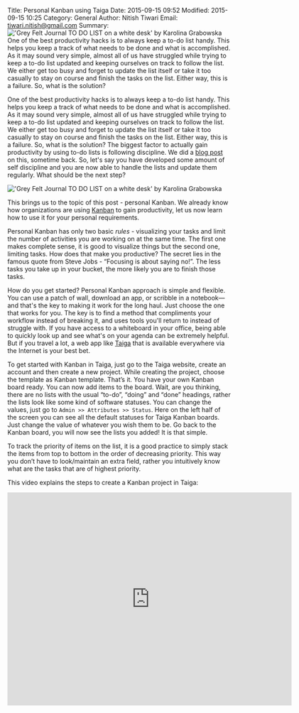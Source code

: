 Title: Personal Kanban using Taiga
Date: 2015-09-15 09:52
Modified: 2015-09-15 10:25
Category: General
Author: Nitish Tiwari
Email: tiwari.nitish@gmail.com
Summary: !['Grey Felt Journal TO DO LIST on a white desk' by Karolina Grabowska]({filename}/images/2015-09-15_personal_kanban_using_taiga/desk-notebook-office-grey.jpg) One of the best productivity hacks is to always keep a to-do list handy. This helps you keep a track of what needs to be done and what is accomplished. As it may sound very simple, almost all of us have struggled while trying to keep a to-do list updated and keeping ourselves on track to follow the list. We either get too busy and forget to update the list itself or take it too casually to stay on course and finish the tasks on the list. Either way, this is a failure. So, what is the solution?

One of the best productivity hacks is to always keep a to-do list handy. This helps you keep a track of what needs to be done and what is accomplished. As it may sound very simple, almost all of us have struggled while trying to keep a to-do list updated and keeping ourselves on track to follow the list. We either get too busy and forget to update the list itself or take it too casually to stay on course and finish the tasks on the list. Either way, this is a failure. So, what is the solution? The biggest factor to actually gain productivity by using to-do lists is following discipline. We did a [blog post](/create-to-do-lists-that-actually-get-done.html "See the post 'Create to-do lists that actually get done'") on this, sometime back. So, let's say you have developed some amount of self discipline and you are now able to handle the lists and update them regularly. What should be the next step?

!['Grey Felt Journal TO DO LIST on a white desk' by Karolina Grabowska]({filename}/images/2015-09-15_personal_kanban_using_taiga/desk-notebook-office-grey.jpg)

This brings us to the topic of this post - personal Kanban. We already know how organizations are using [Kanban](/what-is-kanban.html "See the post 'What is Kanban?'") to gain productivity, let us now learn how to use it for your personal requirements.

Personal Kanban has only two basic *rules* - visualizing your tasks and limit the number of activities you are working on at the same time. The first one makes complete sense, it is good to visualize things but the second one, limiting tasks. How does that make you productive? The secret lies in the famous quote from Steve Jobs - “Focusing is about saying no!”. The less tasks you take up in your bucket, the more likely you are to finish those tasks.

How do you get started? Personal Kanban approach is simple and flexible. You can use a patch of wall, download an app, or scribble in a notebook—and that's the key to making it work for the long haul. Just choose the one that works for you. The key is to find a method that compliments your workflow instead of breaking it, and uses tools you'll return to instead of struggle with. If you have access to a whiteboard in your office, being able to quickly look up and see what's on your agenda can be extremely helpful. But if you travel a lot, a web app like [Taiga](https://taiga.io "Go to Taiga.io") that is available everywhere via the Internet is your best bet.

To get started with Kanban in Taiga, just go to the Taiga website, create an account and then create a new project. While creating the project, choose the template as Kanban template. That’s it. You have your own Kanban board ready. You can now add items to the board. Wait, are you thinking, there are no lists with the usual “to-do”, “doing” and “done” headings, rather the lists look like some kind of software statuses. You can change the values, just go to ```Admin >> Attributes >> Status```. Here on the left half of the screen you can see all the default statuses for Taiga Kanban boards. Just change the value of whatever you wish them to be. Go back to the Kanban board, you will now see the lists you added! It is that simple.

To track the priority of items on the list, it is a good practice to simply stack the items from top to bottom in the order of decreasing priority. This way you don’t have to look/maintain an extra field, rather you intuitively know what are the tasks that are of highest priority.

This video explains the steps to create a Kanban project in Taiga:

<iframe width="640" height="480" src="https://www.youtube.com/embed/6VsSvoJHiAk" frameborder="0" allowfullscreen></iframe>

